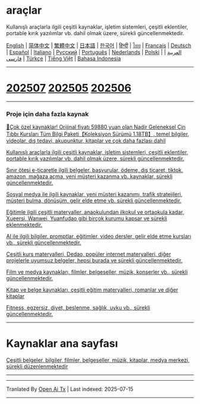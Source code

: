 # araçlar
Kullanışlı araçlarla ilgili çeşitli kaynaklar, işletim sistemleri, çeşitli eklentiler, portable kırık yazılımlar vb. dahil olmak üzere, sürekli güncellenmektedir.

[English](https://openaitx.github.io/view.html?user=mswnlz&project=tools&lang=en) | [简体中文](https://openaitx.github.io/view.html?user=mswnlz&project=tools&lang=zh-CN) | [繁體中文](https://openaitx.github.io/view.html?user=mswnlz&project=tools&lang=zh-TW) | [日本語](https://openaitx.github.io/view.html?user=mswnlz&project=tools&lang=ja) | [한국어](https://openaitx.github.io/view.html?user=mswnlz&project=tools&lang=ko) | [हिन्दी](https://openaitx.github.io/view.html?user=mswnlz&project=tools&lang=hi) | [ไทย](https://openaitx.github.io/view.html?user=mswnlz&project=tools&lang=th) | [Français](https://openaitx.github.io/view.html?user=mswnlz&project=tools&lang=fr) | [Deutsch](https://openaitx.github.io/view.html?user=mswnlz&project=tools&lang=de) | [Español](https://openaitx.github.io/view.html?user=mswnlz&project=tools&lang=es) | [Italiano](https://openaitx.github.io/view.html?user=mswnlz&project=tools&lang=it) | [Русский](https://openaitx.github.io/view.html?user=mswnlz&project=tools&lang=ru) | [Português](https://openaitx.github.io/view.html?user=mswnlz&project=tools&lang=pt) | [Nederlands](https://openaitx.github.io/view.html?user=mswnlz&project=tools&lang=nl) | [Polski](https://openaitx.github.io/view.html?user=mswnlz&project=tools&lang=pl) | [العربية](https://openaitx.github.io/view.html?user=mswnlz&project=tools&lang=ar) | [فارسی](https://openaitx.github.io/view.html?user=mswnlz&project=tools&lang=fa) | [Türkçe](https://openaitx.github.io/view.html?user=mswnlz&project=tools&lang=tr) | [Tiếng Việt](https://openaitx.github.io/view.html?user=mswnlz&project=tools&lang=vi) | [Bahasa Indonesia](https://openaitx.github.io/view.html?user=mswnlz&project=tools&lang=id)



---------------
# [202507](https://raw.githubusercontent.com/mswnlz/tools/main/202507.md) [202505](https://raw.githubusercontent.com/mswnlz/tools/main/202505.md) [202506](https://raw.githubusercontent.com/mswnlz/tools/main/202506.md)



---------------
### Proje için daha fazla kaynak

[🎁Çok özel kaynaklar! Orijinal fiyatı 59880 yuan olan Nadir Geleneksel Çin Tıbbı Kursları Tüm Bilgi Paketi【Koleksiyon Sürümü 1.18TB】, temel bilgiler, videolar, dış tedavi, akupunktur, kitaplar ve çok daha fazlası dahil](https://github.com/mswnlz/chinese-traditional)

[Kullanışlı araçlarla ilgili çeşitli kaynaklar, işletim sistemleri, çeşitli eklentiler, portable kırık yazılımlar vb. dahil olmak üzere, sürekli güncellenmektedir.](https://github.com/mswnlz/tools)


[Sınır ötesi e-ticaretle ilgili belgeler, başvurular, ödeme, dış ticaret, tiktok, amazon, mağaza açma, yeni müşteri kazanma vb. kaynaklar, sürekli güncellenmektedir.](https://github.com/mswnlz/cross-border)

[Sosyal medya ile ilgili kaynaklar, yeni müşteri kazanımı, trafik stratejileri, müşteri bulma, dönüşüm, gelir elde etme vb. sürekli güncellenmektedir.](https://github.com/mswnlz/self-media)

[ Eğitimle ilgili çeşitli materyaller, anaokulundan ilkokul ve ortaokula kadar, Xueersi, Wanwei, Yuanfudao gibi birçok kurumu kapsar ve sürekli eklenmektedir.](https://github.com/mswnlz/edu-knowlege)

[AI ile ilgili bilgiler, promptlar, eğitimler, video dersler, gelir elde etme kursları vb., sürekli güncellenmektedir.](https://github.com/mswnlz/AIknowledge)

[Çeşitli kurs materyalleri, Dedao, popüler internet materyalleri, diğer projelerle uyumsuz belgeler, hepsi burada ve sürekli güncellenmektedir.](https://github.com/mswnlz/curriculum)

[Film ve medya kaynakları, filmler, belgeseller, müzik, konserler vb., sürekli güncellenmektedir.](https://github.com/mswnlz/movies)

[Kitap ve belge kaynakları, çeşitli eğitim materyalleri, romanlar ve diğer kitaplar](https://github.com/mswnlz/book)


[Fitness, egzersiz, diyet, beslenme, sağlık, uyku vb., sürekli güncellenmektedir.](https://github.com/mswnlz/healthy)


---------------

# Kaynaklar ana sayfası
[Çeşitli belgeler, bilgiler, filmler, belgeseller, müzik, kitaplar, medya merkezi, sürekli düzenlenmektedir](https://github.com/mswnlz)

---------------


---

Tranlated By [Open Ai Tx](https://github.com/OpenAiTx/OpenAiTx) | Last indexed: 2025-07-15

---